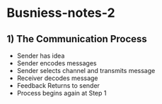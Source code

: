 # Busniess-notes-2
## 1) The Communication Process
- Sender has idea
- Sender encodes messages
- Sender selects channel and transmits message 
- Receiver decodes message 
- Feedback Returns to sender
- Process begins again at Step 1
